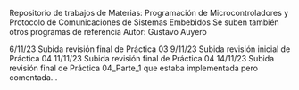 Repositorio de trabajos de Materias:
Programación de Microcontroladores y Protocolo de Comunicaciones de Sistemas Embebidos
Se suben también otros programas de referencia
Autor: Gustavo Auyero

6/11/23 	Subida revisión final de Práctica 03
9/11/23 	Subida revisión inicial de Práctica 04
11/11/23 	Subida revisión final de Práctica 04
14/11/23	Subida revisión final de Práctica 04_Parte_1 que estaba implementada pero comentada...

